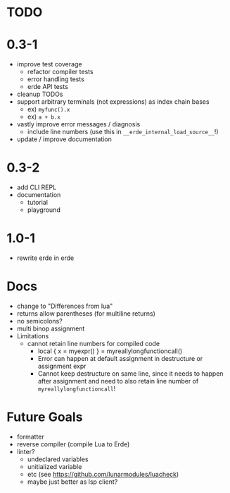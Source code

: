 # TODO

# 0.3-1

- improve test coverage
  - refactor compiler tests
  - error handling tests
  - erde API tests
- cleanup TODOs
- support arbitrary terminals (not expressions) as index chain bases
  - ex) `myfunc().x`
  - ex) `a + b.x`
- vastly improve error messages / diagnosis
  - include line numbers (use this in `__erde_internal_load_source__`!)
- update / improve documentation

# 0.3-2

- add CLI REPL
- documentation
  - tutorial
  - playground

# 1.0-1

- rewrite erde in erde

# Docs

- change to "Differences from lua"
- returns allow parentheses (for multiline returns)
- no semicolons?
- multi binop assignment
- Limitations
  - cannot retain line numbers for compiled code
    - local { x = myexpr() } =
        myreallylongfunctioncall()
    - Error can happen at default assignment in destructure or assignment expr
    - Cannot keep destructure on same line, since it needs to happen after
      assignment and need to also retain line number of `myreallylongfunctioncall`!

# Future Goals

- formatter
- reverse compiler (compile Lua to Erde)
- linter?
  - undeclared variables
  - unitialized variable
  - etc (see https://github.com/lunarmodules/luacheck)
  - maybe just better as lsp client?
